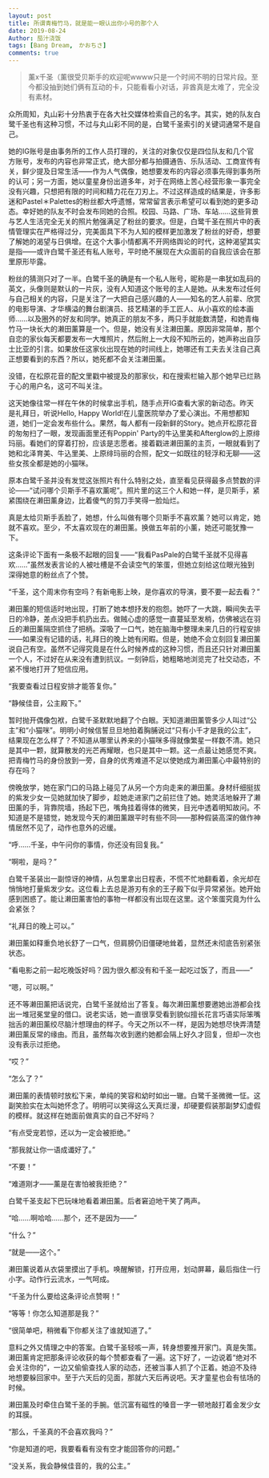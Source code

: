 ```yaml
---
layout: post
title: 所谓青梅竹马，就是能一眼认出你小号的那个人
date: 2019-08-24
Author: 茄汁浇饭  
tags: [Bang Dream,　かおちさ]
comments: true
---
```


> 薰x千圣（薰很受贝斯手的欢迎呢wwww只是一个时间不明的日常片段。至今都没抽到她们俩有互动的卡，只能看看小对话，非酋真是太难了，完全没有素材。

众所周知，丸山彩十分热衷于在各大社交媒体检索自己的名字。其实，她的队友白鹭千圣也有这种习惯，不过与丸山彩不同的是，白鹭千圣索引的关键词通常不是自己。

她的IG账号是由事务所的工作人员打理的，关注的对象仅仅是四位队友和几个官方账号，发布的内容也非常正式，绝大部分都与拍摄通告、乐队活动、工商宣传有关，鲜少提及日常生活——作为人气偶像，她想要发布的内容必须事先得到事务所的认可；另一方面，她以童星身份出道多年，对于在网络上苦心经营形象一事完全没有兴趣，只想把有限的时间和精力花在刀刃上。不过这样造成的结果是，许多影迷和Pastel＊Palettes的粉丝都大呼遗憾，常常留言表示希望可以看到她的更多动态。幸好她的队友不时会发布同她的合照。校园、马路、广场、车站……这些背景与艺人生活完全无关的照片勉强满足了粉丝的要求。但是，白鹭千圣在照片中的表情管理实在严格得过分，完美面具下不为人知的模样更加激发了粉丝的好奇，想要了解她的渴望与日俱增。在这个大事小情都离不开网络舆论的时代，这种渴望其实是指——或许白鹭千圣还有私人账号，平时绝不展现在大众面前的自我应该会在那里原形毕露。

粉丝的猜测只对了一半。白鹭千圣的确是有一个私人账号，昵称是一串犹如乱码的英文，头像则是默认的一片灰，没有人知道这个账号的主人是她。从未发布过任何与自己相关的内容，只是关注了一大把自己感兴趣的人——知名的艺人前辈、欣赏的电影导演、才华横溢的舞台剧演员、技艺精湛的手工匠人、从小喜欢的绘本画师……以及圈外的好友和同学。她真正的朋友不多，两只手就能数清楚，和她青梅竹马一块长大的濑田薰算是一个。但是，她没有关注濑田薰。原因非常简单，那个自恋的家伙每天都要发布一大堆照片，然后附上一大段不知所云的，她声称出自莎士比亚的引言。如果放任这家伙出现在她的时间线上，她哪还有工夫去关注自己真正想要看到的东西？所以，她死都不会关注濑田薰。

没错，在松原花音的配文里戳中被提及的那家伙，和在搜索栏输入那个她早已烂熟于心的用户名，这可不叫关注。

这天她像往常一样在午休的时候拿出手机，随手点开IG查看大家的新动态。昨天是礼拜日，听说Hello, Happy World!在儿童医院举办了爱心演出。不用想都知道，她们一定会发布些什么。果然，每人都有一段新鲜的Story。她点开松原花音的匆匆扫了一眼，发现画面里还有Poppin' Party的牛込里美和Afterglow的上原绯玛丽。看她们的穿着打扮，应该是志愿者。接着戳进濑田薰的主页，一眼就看到了她和北泽育美、牛込里美、上原绯玛丽的合照，配文一如既往的轻浮和无聊——这些女孩全都是她的小猫咪。

原本白鹭千圣并没有发觉这张照片有什么特别之处，直至看见获得最多点赞数的评论——“试问哪个贝斯手不喜欢薰呢”。照片里的这三个人和她一样，是贝斯手，紧紧围绕在濑田薰身边，比着傻气的剪刀手笑得一脸灿烂。

真是太给贝斯手丢脸了，她想，什么叫做有哪个贝斯手不喜欢薰？她可以肯定，她就不喜欢。至少，不太喜欢现在的濑田薰。换做五年前的小薰，她还可能犹豫一下。

这条评论下面有一条极不起眼的回复——“我看PasPale的白鹭千圣就不见得喜欢……”虽然发表言论的人被吐槽是不会读空气的笨蛋，但她立刻给这位眼光独到深得她意的粉丝点了个赞。

“千圣，这个周末你有空吗？有新电影上映，是你喜欢的导演，要不要一起去看？”

濑田薰的短信适时地出现，打断了她本想抒发的抱怨。她吓了一大跳，瞬间失去平日的冷静，差点没把手机扔出去。做贼心虚的感觉一直蔓延至发梢，仿佛被远在羽丘的濑田薰隔空抓住了把柄。深吸了一口气，她在脑海中整理未来几日的行程安排——如果没有记错的话，礼拜日的晚上她有闲暇。但是，她绝不会立刻回复濑田薰说自己有空。虽然不记得究竟是在什么时候养成的这种习惯，而且还只针对濑田薰一个人，不过好在从来没有遭到抗议。一刻钟后，她粗略地浏览完了社交动态，不紧不慢地打开了短信应用。

“我要查看过日程安排才能答复你。”

“静候佳音，公主殿下。”

暂时抛开偶像包袱，白鹭千圣默默地翻了个白眼。天知道濑田薰管多少人叫过“公主”和“小猫咪”。明明小时候信誓旦旦地拍着胸脯说过“只有小千才是我的公主”，结果现在怎么样了？不知道从哪里认养来的小猫咪多得就像繁星一样数不清。她只是其中一颗，就算散发的光芒再耀眼，也只是其中一颗。这一点最让她感觉不爽。把青梅竹马的身份放到一旁，自身的优秀难道不足以使她成为濑田薰心中最特别的存在吗？

傍晚放学，她在家门口的马路上碰见了从另一个方向走来的濑田薰。身材纤细挺拔的紫发少女一见她就加快了脚步，趁她走进家门之前拦住了她。她灵活地躲开了濑田薰的手，背靠院墙，扬起下巴，嘴角挂着得体的微笑，目光中透着明知故问。不知道是不是错觉，她发现今天的濑田薰跟平时有些不同——那种假装高深的做作神情居然不见了，动作也意外的迟缓。

“呼……千圣，中午问你的事情，你还没有回复我。”

“啊啦，是吗？”

白鹭千圣装出一副惊讶的神情，从包里拿出日程表，不慌不忙地翻看着，余光却在悄悄地打量紫发少女。这位看上去总是游刃有余的王子殿下似乎异常紧张。她开始感到困惑了。能让濑田薰害怕的事物一样都没有出现在这里。这个笨蛋究竟为什么会紧张？

“礼拜日的晚上可以。”

濑田薰如释重负地长舒了一口气，但肩膀仍旧僵硬地耸着，显然还未彻底告别紧张状态。

“看电影之前一起吃晚饭好吗？因为很久都没有和千圣一起吃过饭了，而且——”

“嗯，可以啊。”

还不等濑田薰把话说完，白鹭千圣就给出了答复。每次濑田薰想要邀她出游都会找出一堆冠冕堂皇的借口。说老实话，她一直很享受看到貌似擅长花言巧语实际笨嘴拙舌的濑田薰绞尽脑汁想理由的样子。今天之所以不一样，是因为她想尽快弄清楚濑田薰反常的缘由。而且，虽然每次收到邀约她都会隔上好久才回复，但却一次也没有表示过拒绝。

“哎？”

“怎么了？”

濑田薰的表情顿时放松下来，单纯的笑容和幼时如出一辙。白鹭千圣微微一怔。这副笑脸实在太叫她怀念了。明明可以笑得这么天真烂漫，却硬要假装那副梦幻虚假的模样。就这样在她面前做真实的自己不好吗？

“有点受宠若惊，还以为一定会被拒绝。”

“那我就让你一语成谶好了。”

“不要！”

“难道刚才——薰是在害怕被我拒绝？”

白鹭千圣支起下巴玩味地看着濑田薰。后者窘迫地干笑了两声。

“哈……啊哈哈……那个，还不是因为——”

“什么？”

“就是——这个。”

濑田薰说着从衣袋里摸出了手机。唤醒解锁，打开应用，划动屏幕，最后指住一行小字。动作行云流水，一气呵成。

“千圣为什么要给这条评论点赞啊！”

“等等！你怎么知道那是我？”

“很简单吧，稍微看下你都关注了谁就知道了。”

意料之外又情理之中的答案。白鹭千圣轻咳一声，转身想要推开家门。真是失策。濑田薰肯定把那条评论收获的每个赞都查看了一遍。这下好了，一边说着“绝对不会关注你的”，一边又偷偷查找人家的动态，还被当事人抓了个正着。她迫不及待地想要躲回家中。至于六天后的见面，那就六天后再说吧。天才童星也会有怯场的时候。

濑田薰及时牵住白鹭千圣的手腕。低沉富有磁性的嗓音一字一顿地敲打着金发少女的耳膜。

“那么，千圣真的不会喜欢我吗？”

“你是知道的吧，我要看看有没有空才能回答你的问题。”

“没关系，我会静候佳音的，我的公主。”
